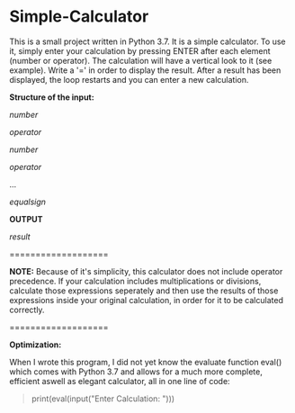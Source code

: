 # Simple-Calculator

This is a small project written in Python 3.7.
It is a simple calculator. To use it, simply enter 
your calculation by pressing ENTER after each element (number or operator).
The calculation will have a vertical look to it (see example).
Write a '=' in order to display the result. After a result has been displayed,
the loop restarts and you can enter a new calculation.

<b>Structure of the input:</b>

<em>number</em>

<em>operator</em>

<em>number</em>

<em>operator</em>

...

<em>equalsign</em>

<b>OUTPUT</b>

<em>result </em>

===================

<b>NOTE:</b> Because of it's simplicity, this calculator does not include operator precedence.
If your calculation includes multiplications or divisions, calculate those expressions seperately and then 
use the results of those expressions inside your original calculation, in order for it to be calculated correctly.

===================

<b>Optimization: </b>

When I wrote this program, I did not yet know the evaluate function eval() which comes with Python 3.7 and allows for 
a much more complete, efficient aswell as elegant calculator, all in one line of code:

> print(eval(input("Enter Calculation: ")))






